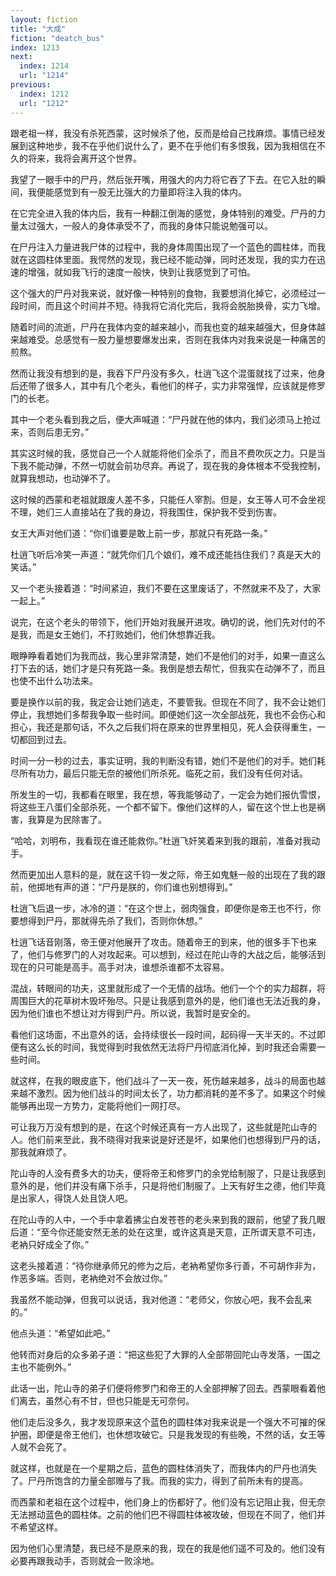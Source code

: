 ```yaml
---
layout: fiction
title: "大成"
fiction: "deatch_bus"
index: 1213
next:
  index: 1214
  url: "1214"
previous:
  index: 1212
  url: "1212"
---
```

跟老祖一样，我没有杀死西蒙，这时候杀了他，反而是给自己找麻烦。事情已经发展到这种地步，我不在乎他们说什么了，更不在乎他们有多恨我，因为我相信在不久的将来，我将会离开这个世界。

我望了一眼手中的尸丹，然后张开嘴，用强大的内力将它吞了下去。在它入肚的瞬间，我便能感觉到有一股无比强大的力量即将注入我的体内。

在它完全进入我的体内后，我有一种翻江倒海的感觉，身体特别的难受。尸丹的力量太过强大，一般人的身体承受不了，而我的身体只能说勉强可以。

在尸丹注入力量进我尸体的过程中，我的身体周围出现了一个蓝色的圆柱体，而我就在这圆柱体里面。我愕然的发现，我已经不能动弹，同时还发现，我的实力在迅速的增强，就如我飞行的速度一般快，快到让我感觉到了可怕。

这个强大的尸丹对我来说，就好像一种特别的食物，我要想消化掉它，必须经过一段时间，而且这个时间并不短。待我将它消化完后，我将会脱胎换骨，实力飞增。

随着时间的流逝，尸丹在我体内变的越来越小，而我也变的越来越强大，但身体越来越难受。总感觉有一股力量想要爆发出来，否则在我体内对我来说是一种痛苦的煎熬。

然而让我没有想到的是，我吞下尸丹没有多久，杜逍飞这个混蛋就找了过来，他身后还带了很多人，其中有几个老头，看他们的样子，实力非常强悍，应该就是修罗门的长老。

其中一个老头看到我之后，便大声喊道：“尸丹就在他的体内，我们必须马上抢过来，否则后患无穷。”

其实这时候的我，感觉自己一个人就能将他们全杀了，而且不费吹灰之力。只是当下我不能动弹，不然一切就会前功尽弃。再说了，现在我的身体根本不受我控制，就算我想动，也动弹不了。

这时候的西蒙和老祖就跟废人差不多，只能任人宰割。但是，女王等人可不会坐视不理，她们三人直接站在了我的身边，将我围住，保护我不受到伤害。

女王大声对他们道：“你们谁要是敢上前一步，那就只有死路一条。”

杜逍飞听后冷笑一声道：“就凭你们几个娘们，难不成还能挡住我们？真是天大的笑话。”

又一个老头接着道：“时间紧迫，我们不要在这里废话了，不然就来不及了，大家一起上。”

说完，在这个老头的带领下，他们开始对我展开进攻。确切的说，他们先对付的不是我，而是女王她们，不打败她们，他们休想靠近我。

眼睁睁看着她们为我而战，我心里非常清楚，她们不是他们的对手，如果一直这么打下去的话，她们才是只有死路一条。我倒是想去帮忙，但我实在动弹不了，而且也使不出什么功法来。

要是换作以前的我，我定会让她们逃走，不要管我。但现在不同了，我不会让她们停止，我想她们多帮我争取一些时间。即便她们这一次全部战死，我也不会伤心和担心，我还是那句话，不久之后我们将在原来的世界里相见，死人会获得重生，一切都回到过去。

时间一分一秒的过去，事实证明，我的判断没有错，她们不是他们的对手。她们耗尽所有功力，最后只能无奈的被他们所杀死。临死之前，我们没有任何对话。

所发生的一切，我都看在眼里，我在想，等我能够动了，一定会为她们报仇雪恨，将这些王八蛋们全部杀死，一个都不留下。像他们这样的人，留在这个世上也是祸害，我算是为民除害了。

“哈哈，刘明布，我看现在谁还能救你。”杜逍飞奸笑着来到我的跟前，准备对我动手。

然而更加出人意料的是，就在这千钧一发之际，帝王如鬼魅一般的出现在了我的跟前，他掷地有声的道：“尸丹是朕的，你们谁也别想得到。”

杜逍飞后退一步，冰冷的道：“在这个世上，弱肉强食，即便你是帝王也不行，你要想得到尸丹，那就得先杀了我们，否则你休想。”

杜逍飞话音刚落，帝王便对他展开了攻击。随着帝王的到来，他的很多手下也来了，他们与修罗门的人对攻起来。可以想到，经过在陀山寺的大战之后，能够活到现在的只可能是高手。高手对决，谁想杀谁都不太容易。

混战，转眼间的功夫，这里就形成了一个无情的战场。他们一个个的实力超群，将周围巨大的花草树木毁坏殆尽。只是让我感到意外的是，他们谁也无法近我的身，因为他们谁也不想让对方得到尸丹。所以说，我暂时是安全的。

看他们这场面，不出意外的话，会持续很长一段时间，起码得一天半天的。不过即便有这么长的时间，我觉得到时我依然无法将尸丹彻底消化掉，到时我还会需要一些时间。

就这样，在我的眼皮底下，他们战斗了一天一夜，死伤越来越多，战斗的局面也越来越不激烈。因为他们战斗的时间太长了，功力都消耗的差不多了。如果这个时候能够再出现一方势力，定能将他们一网打尽。

可让我万万没有想到的是，在这个时候还真有一方人出现了，这些就是陀山寺的人。他们前来至此，我不晓得对我来说是好还是坏，如果他们也想得到尸丹的话，那我就麻烦了。

陀山寺的人没有费多大的功夫，便将帝王和修罗门的余党给制服了，只是让我感到意外的是，他们并没有痛下杀手，只是将他们制服了。上天有好生之德，他们毕竟是出家人，得饶人处且饶人吧。

在陀山寺的人中，一个手中拿着拂尘白发苍苍的老头来到我的跟前，他望了我几眼后道：“至今你还能安然无恙的处在这里，或许这真是天意，正所谓天意不可违，老衲只好成全了你。”

这老头接着道：“待你继承师兄的修为之后，老衲希望你多行善，不可胡作非为，作恶多端。否则，老衲绝对不会放过你。”

我虽然不能动弹，但我可以说话，我对他道：“老师父，你放心吧，我不会乱来的。”

他点头道：“希望如此吧。”

他转而对身后的众多弟子道：“把这些犯了大罪的人全部带回陀山寺发落，一国之主也不能例外。”

此话一出，陀山寺的弟子们便将修罗门和帝王的人全部押解了回去。西蒙眼看着他们离去，虽然心有不甘，但也只能是无可奈何。

他们走后没多久，我才发现原来这个蓝色的圆柱体对我来说是一个强大不可摧的保护圈，即便是帝王他们，也休想攻破它。只是我发现的有些晚，不然的话，女王等人就不会死了。

就这样，也就是在一个星期之后，蓝色的圆柱体消失了，而我体内的尸丹也消失了。尸丹所饱含的力量全部赠与了我。而我的实力，得到了前所未有的提高。

而西蒙和老祖在这个过程中，他们身上的伤都好了。他们没有忘记阻止我，但无奈无法撼动蓝色的圆柱体。之前的他们巴不得圆柱体被攻破，但现在不同了，他们并不希望这样。

因为他们心里清楚，我已经不是原来的我，现在的我是他们遥不可及的。他们没有必要再跟我动手，否则就会一败涂地。